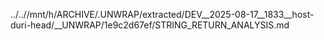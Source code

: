 ../..//mnt/h/ARCHIVE/.UNWRAP/extracted/DEV__2025-08-17__1833__host-duri-head/__UNWRAP/1e9c2d67ef/STRING_RETURN_ANALYSIS.md
